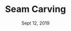 ---
title: "Seam Carving"
postType: "miniproject"
description: "Rudimentary implementation of scene carving from Avidan's 2011 paper for my CS6476 project."
date: Sept 12, 2019

redirect_to: "../projects/seamCarving"
---